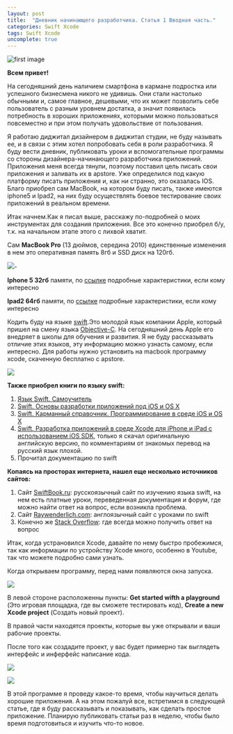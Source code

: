```yaml
---
layout: post
title:  "Дневник начинающего разработчика. Статья 1 Вводная часть."
categories: Swift Xcode
tags: Swift Xcode  
uncomplete: true
---
```


![first image](http://s020.radikal.ru/i712/1609/b2/1777a35cfac8.jpg)

**Всем привет!**

На сегодняшний день наличием смартфона в кармане подростка или успешного бизнесмена никого не удивишь. Они стали настолько обычными и, самое главное, дешевыми, что их может позволить себе пользователь с разным уровнем достатка, а значит появилась потребность в хороших приложениях, которыми можно пользоваться повсеместно и при этом получать удовольствие от пользования. 

Я работаю диджитал дизайнером в диджитал студии, не буду называть ее, и в связи с этим хотел попробовать себя в роли разработчика. Я буду вести дневник, публиковать уроки и  вспомогательные программы со стороны дизайнера-начинающего разработчика приложений. Приложения меня всегда тянули, поэтому поставил цель писать свои приложения и заливать их в apstore. Уже определился под какую платформу писать приложения и, как ни странно, это оказалась IOS. Благо приобрел сам MacBook, на котором буду писать, также имеются iphone5 и Ipad2, на них буду осуществлять боевое тестирование своих приложений в реальном времени.

Итак начнем.Как я писал выше, расскажу по-подробней о моих инструментах для создания приложения. Все это конечно приобрел б/у, т.к. на начальном этапе этого с лихвой хватит.

Сам **MacBook Pro** (13 дюймов, середина 2010) единственные изменения в нем это 	оперативная память 8гб и SSD диск на 120гб.

![](http://s014.radikal.ru/i327/1609/64/a5375276748b.jpg)-

**Iphone 5 32гб** памяти, по [ссылке](https://market.yandex.ru/product/8454904/spec?hid=91491&track=char) подробные характеристики, если кому интересно

**Ipad2 64гб** памяти, по [ссылке](http://www.svyaznoy.ru/catalog/notebook/7063/1313515) подробные характеристики, если кому интересно

Кодить буду на языке [swift](https://ru.wikipedia.org/wiki/Swift_(язык_программирования)).Это молодой язык компании Apple, который пришел на смену языка [Objective-C](https://ru.wikipedia.org/wiki/Objective-C). На сегодняшний день Apple его внедряет в школы для обучения и развития. Я не буду рассказывать отличие этих языков, эту информацию можно узнасть самому, если интересно. Для работы нужно установить на macbook программу xcode, скаченную бесплатно с apstore.

![](http://s017.radikal.ru/i415/1609/29/cbbacd38e683.jpg)

**Также приобрел книги по языку swift:**

1. [Язык Swift. Самоучитель](http://www.ozon.ru/context/detail/id/33701486/ )
2. [Swift. Основы разработки приложений под iOS и OS X](http://www.ozon.ru/context/detail/id/136226098/ )
3. [Swift. Карманный справочник. Программирование в среде iOS и ОS X](http://www.ozon.ru/context/detail/id/135794164/ ) 
4. [Swift. Разработка приложений в среде Xcode для iPhone и iPad с использованием iOS SDK](http://www.ozon.ru/context/detail/id/32876268/ ), только я скачал оригинальную английскую версию, по комментариям от знакомых перевод на русский язык плохой.
5. Прочитал документацию по swift

**Копаясь на просторах интернета, нашел еще несколько источников сайтов:**

1. Сайт [SwiftBook.ru](http://swiftbook.ru): русскоязычный сайт по изучению языка swift, на нем есть платные уроки, переведенная документация и форум, где можно найти ответ на вопрос, если возникла проблема.
2. Сайт [Raywenderlich.com](https://www.raywenderlich.com): англоязычный сайт с уроками по swift
3. Конечно же [Stack Overflow](http://stackoverflow.com): где всегда можно получить ответ на вопрос

Итак, когда устрановился Xcode, давайте по нему быстро пробежимся, так как информации по устройству Xcode много, особенно в Youtube, так что можете подробно сами узнать.

Когда открываем программу, перед нами появляются окна запуска.

![](http://s019.radikal.ru/i610/1609/2a/e7843691d9f5.jpg)

В левой стороне расположенны пункты: **Get started wifth a playground** (Это игровая площадка, где вы сможете тестировать код), **Create a new Xcode project** (Создать новый проект).

В правой части находятся проекты, которые вы уже открывали и ваши рабочие проекты.

После того как создадите проект, у вас будет примерно так выглядеть интерфейс и инферфейс написание кода.

![](http://s015.radikal.ru/i330/1609/58/0b904a16b375.jpg)

![](http://i026.radikal.ru/1609/25/1ac5aa5f7512.jpg)

В этой программе я проведу какое-то время, чтобы научиться делать хорошие приложения. А на этом пожалуй все, встретимся в следующей статье, где я буду рассказывать и показывать, как сделать простое приложение. Планирую публиковать статьи раз в неделю, чтобы было время подготовиться и изучить что-то новое.

